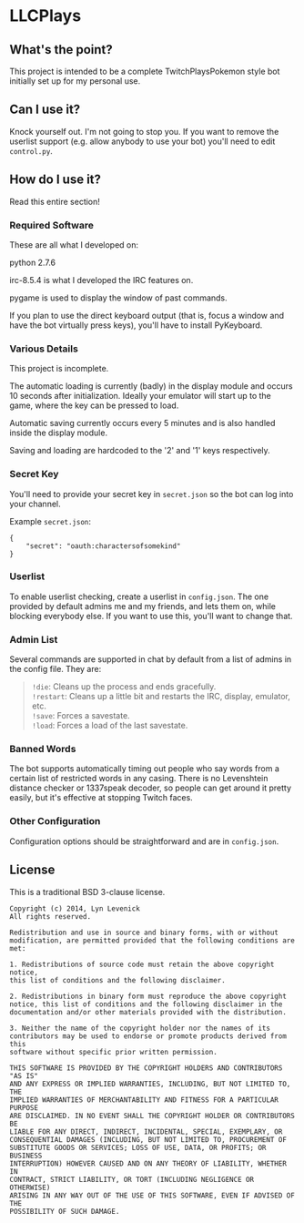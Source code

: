 LLCPlays
========

What's the point?
-----------------

This project is intended to be a complete TwitchPlaysPokemon style bot initially set up for my personal use.

Can I use it?
-------------

Knock yourself out. I'm not going to stop you. If you want to remove the userlist support (e.g. allow anybody to use your bot) you'll need to edit `control.py`.

How do I use it?
----------------

Read this entire section!

### Required Software

These are all what I developed on:

python 2.7.6

irc-8.5.4 is what I developed the IRC features on.

pygame is used to display the window of past commands.

If you plan to use the direct keyboard output (that is, focus a window and have the bot virtually press keys), you'll have to install PyKeyboard.

### Various Details

This project is incomplete.

The automatic loading is currently (badly) in the display module and occurs 10 seconds after initialization. Ideally your emulator will start up to the game, where the key can be pressed to load.

Automatic saving currently occurs every 5 minutes and is also handled inside the display module.

Saving and loading are hardcoded to the '2' and '1' keys respectively.

### Secret Key

You'll need to provide your secret key in `secret.json` so the bot can log into your channel.

Example `secret.json`:

    {
		"secret": "oauth:charactersofsomekind"
    }

### Userlist

To enable userlist checking, create a userlist in `config.json`. The one provided by default admins me and my friends, and lets them on, while blocking everybody else. If you want to use this, you'll want to change that.

### Admin List

Several commands are supported in chat by default from a list of admins in the config file. They are:

>	`!die`: Cleans up the process and ends gracefully.  
>	`!restart`: Cleans up a little bit and restarts the IRC, display, emulator, etc.  
>	`!save`: Forces a savestate.  
>	`!load`: Forces a load of the last savestate.

### Banned Words

The bot supports automatically timing out people who say words from a certain list of restricted words in any casing. There is no Levenshtein distance checker or 1337speak decoder, so people can get around it pretty easily, but it's effective at stopping Twitch faces.

### Other Configuration

Configuration options should be straightforward and are in `config.json`.

License
-------

This is a traditional BSD 3-clause license.

    Copyright (c) 2014, Lyn Levenick
    All rights reserved.
    
    Redistribution and use in source and binary forms, with or without
    modification, are permitted provided that the following conditions are met:
    
    1. Redistributions of source code must retain the above copyright notice,
    this list of conditions and the following disclaimer.
    
    2. Redistributions in binary form must reproduce the above copyright
    notice, this list of conditions and the following disclaimer in the
    documentation and/or other materials provided with the distribution.
    
    3. Neither the name of the copyright holder nor the names of its
    contributors may be used to endorse or promote products derived from this
    software without specific prior written permission.
    
    THIS SOFTWARE IS PROVIDED BY THE COPYRIGHT HOLDERS AND CONTRIBUTORS "AS IS"
    AND ANY EXPRESS OR IMPLIED WARRANTIES, INCLUDING, BUT NOT LIMITED TO, THE
    IMPLIED WARRANTIES OF MERCHANTABILITY AND FITNESS FOR A PARTICULAR PURPOSE
    ARE DISCLAIMED. IN NO EVENT SHALL THE COPYRIGHT HOLDER OR CONTRIBUTORS BE
    LIABLE FOR ANY DIRECT, INDIRECT, INCIDENTAL, SPECIAL, EXEMPLARY, OR
    CONSEQUENTIAL DAMAGES (INCLUDING, BUT NOT LIMITED TO, PROCUREMENT OF
	SUBSTITUTE GOODS OR SERVICES; LOSS OF USE, DATA, OR PROFITS; OR BUSINESS
	INTERRUPTION) HOWEVER CAUSED AND ON ANY THEORY OF LIABILITY, WHETHER IN
	CONTRACT, STRICT LIABILITY, OR TORT (INCLUDING NEGLIGENCE OR OTHERWISE)
	ARISING IN ANY WAY OUT OF THE USE OF THIS SOFTWARE, EVEN IF ADVISED OF THE
	POSSIBILITY OF SUCH DAMAGE.
